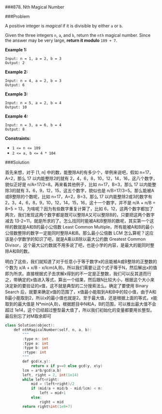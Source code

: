 ###878. Nth Magical Number

###Problem

A positive integer is *magical* if it is divisible by either `a` or `b`.

Given the three integers `n`, `a`, and `b`, return the `nth` magical number. Since the answer may be very large, **return it modulo** `109 + 7`.

 

**Example 1:**

```
Input: n = 1, a = 2, b = 3
Output: 2
```

**Example 2:**

```
Input: n = 4, a = 2, b = 3
Output: 6
```

**Example 3:**

```
Input: n = 5, a = 2, b = 4
Output: 10
```

**Example 4:**

```
Input: n = 3, a = 6, b = 4
Output: 8
```

 

**Constraints:**

- `1 <= n <= 109`
- `2 <= a, b <= 4 * 104`

###Solution

首先来想，对于 [1, n] 中的数，能整除A的有多少个，举例来说吧，假如 n=17，A=2，那么 17 以内能整除2的就有 2，4，6，8，10，12，14，16，这八个数字，貌似正好是 n/A=17/2=8。再来看其他例子，比如 n=17，B=3，那么 17 以内能整除3的就有 3，6，9，12，15，这五个数字，貌似也是 n/B=17/3=5。那么能被A或B整除的个数呢，比如 n=17，A=2，B=3，那么 17 以内能整除2或3的数字有 2，3，4，6，8，9，10，12，14，15，16，这十一个数字，并不是 n/A + n/B = 8+5 = 13，为啥呢？因为有些数字重复计算了，比如 6，12，这两个数字都加了两次，我们发现这两个数字都是既可以整除A又可以整除B的，只要把这两个数字减去 13-2=11，就是所求的了。怎么找同时能被A和B整除的数呢，其实第一个这样的数就是A和B的最小公倍数 Least Common Multiple，所有能被A和B的最小公倍数整除的数字一定能同时整除A和B。那么最小公倍数 LCM 怎么算呢？这应该是小学数学的知识了吧，就是A乘以B除以最大公约数 Greatest Common Divisor，这个最大公约数就不用多说了吧，也是小学的内容，是最大的能同时整除A和B的数。

明白了这些，我们就知道了对于任意小于等于数字x的且能被A或B整除的正整数的个数为 x/A + x/B - x/lcm(A,B)。所以我们需要让这个式子等于N，然后解出x的值即为所求。直接根据式子去求解x得到的不一定是正整数，我们可以反其道而行之，带确定的x值进入等式，算出一个结果，然后跟N比较大小，根据这个大小来决定新的要验证的x值，这不就是典型的二分搜索法么。确定了要使用 Binary Search 后，就要来确定x值的范围了，x值最小能取到A和B中的较小值，由于A和B最小能取到2，所以x的最小值也就是2。至于最大值，还是根据上面的等式，x能取到的最大值是 N*min(A,B)，根据题目中N和A，B的范围，可以推出最大值不会超过 1e14，这个已经超过整型最大值了，所以我们初始化的变量都要用长整型。最后别忘了对M取余即可

```c++
class Solution(object):
    def nthMagicalNumber(self, n, a, b):
        """
        :type n: int
        :type a: int
        :type b: int
        :rtype: int
        """
        def gcd(x,y):
            return x if y==0 else gcd(y, x%y)
        lcm = a*b/gcd(a,b)
        left, right = 2, int(1e14)
        while left<right:
            mid = (left+right)/2
            if (mid/a + mid/b - mid/lcm) < n:
                left = mid+1
            else:
                right = mid
        return right%int(1e9+7)
```


